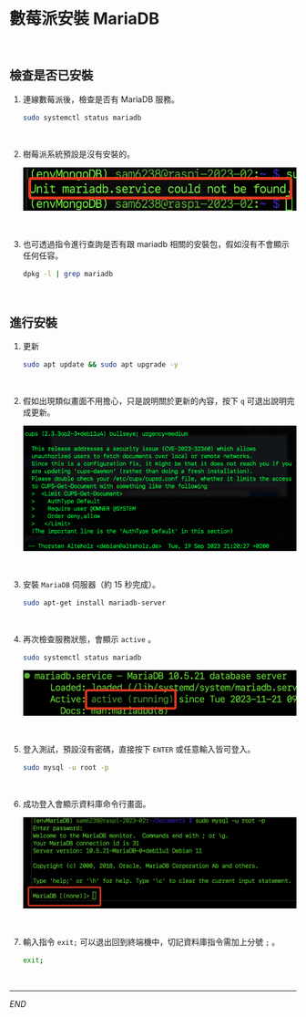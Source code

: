 # 數莓派安裝 MariaDB


<br>

## 檢查是否已安裝

1. 連線數莓派後，檢查是否有 MariaDB 服務。

    ```bash
    sudo systemctl status mariadb
    ```

<br>

2. 樹莓派系統預設是沒有安裝的。

    ![](images/img_01.png)

<br>

3. 也可透過指令進行查詢是否有跟 mariadb 相關的安裝包，假如沒有不會顯示任何任容。

    ```bash
    dpkg -l | grep mariadb
    ```

<br>

## 進行安裝

1. 更新

    ```bash
    sudo apt update && sudo apt upgrade -y
    ```

<br>

2. 假如出現類似畫面不用擔心，只是說明關於更新的內容，按下 `q` 可退出說明完成更新。

    ![](images/img_02.png)

<br>

3. 安裝 `MariaDB` 伺服器（約 15 秒完成）。

    ```bash
    sudo apt-get install mariadb-server
    ```

<br>

4. 再次檢查服務狀態，會顯示 `active` 。

    ```bash
    sudo systemctl status mariadb
    ```


    ![](images/img_03.png)

<br>

5. 登入測試，預設沒有密碼，直接按下 `ENTER` 或任意輸入皆可登入。

    ```bash
    sudo mysql -u root -p
    ```

<br>

6. 成功登入會顯示資料庫命令行畫面。

    ![](images/img_04.png)

<br>

7. 輸入指令 `exit;` 可以退出回到終端機中，切記資料庫指令需加上分號 `;` 。

    ```bash
    exit;
    ```


<br>

---

_END_